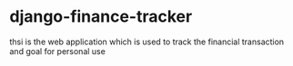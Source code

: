 # django-finance-tracker
thsi is the web application which is used to track the financial transaction and goal for personal use
